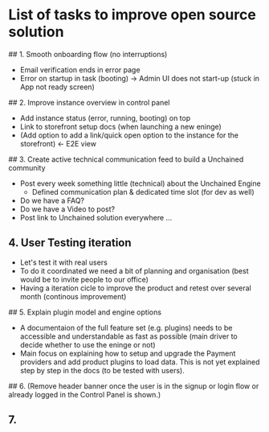 # List of tasks to improve open source solution 

## 1. Smooth onboarding flow (no interruptions)
- Email verification ends in error page
- Error on startup in task (booting) -> Admin UI does not start-up (stuck in App not ready screen)

## 2. Improve instance overview in control panel
- Add instance status (error, running, booting) on top
- Link to storefront setup docs (when launching a new eninge)
- (Add option to add a link/quick open option to the instance for the storefront) <- E2E view

## 3. Create active technical communication feed to build a Unchained community
- Post every week something little (technical) about the Unchained Engine
  - Defined communication plan & dedicated time slot (for dev as well)
- Do we have a FAQ?
- Do we have a Video to post?
- Post link to Unchained solution everywhere ...

## 4. User Testing iteration
- Let's test it with real users
- To do it coordinated we need a bit of planning and organisation (best would be to invite people to our office)
- Having a iteration cicle to improve the product and retest over several month (continous improvement)

## 5. Explain plugin model and engine options
- A documentaion of the full feature set (e.g. plugins) needs to be accessible and understandable as fast as possible (main driver to decide whether to use the eninge or not)
- Main focus on explaining how to setup and upgrade the Payment providers and add product plugins to load data. This is not yet explained step by step in the docs (to be tested with users).

## 6. (Remove header banner once the user is in the signup or login flow or already logged in the Control Panel is shown.)

## 7. 